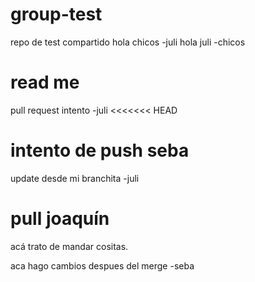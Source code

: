 # group-test
repo de test compartido
 hola chicos -juli
 hola juli -chicos
 
# read me
pull request intento -juli
<<<<<<< HEAD

intento de push seba
=======
update desde mi branchita -juli
# pull joaquín
acá trato de mandar cositas.


aca hago cambios despues del merge -seba